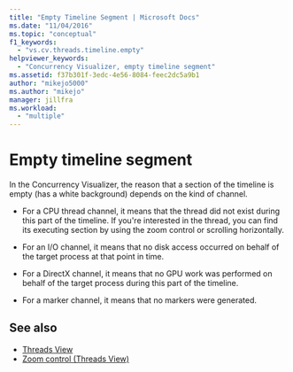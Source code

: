 ```yaml
---
title: "Empty Timeline Segment | Microsoft Docs"
ms.date: "11/04/2016"
ms.topic: "conceptual"
f1_keywords:
  - "vs.cv.threads.timeline.empty"
helpviewer_keywords:
  - "Concurrency Visualizer, empty timeline segment"
ms.assetid: f37b301f-3edc-4e56-8084-feec2dc5a9b1
author: "mikejo5000"
ms.author: "mikejo"
manager: jillfra
ms.workload:
  - "multiple"
---
```

# Empty timeline segment
In the Concurrency Visualizer, the reason that a section of the timeline is empty (has a white background) depends on the kind of channel.

- For a CPU thread channel, it means that the thread did not exist during this part of the timeline. If you're interested in the thread, you can find its executing section by using the zoom control or scrolling horizontally.

- For an I/O channel, it means that no disk access occurred on behalf of the target process at that point in time.

- For a DirectX channel, it means that no GPU work was performed on behalf of the target process during this part of the timeline.

- For a marker channel, it means that no markers were generated.

## See also
- [Threads View](../profiling/threads-view-parallel-performance.md)
- [Zoom control (Threads View)](../profiling/zoom-control-threads-view.md)